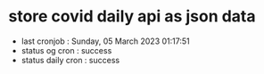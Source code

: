 # store covid daily api as json data

- last cronjob : Sunday, 05 March 2023 01:17:51
- status og cron : success
- status daily cron : success
      
      
